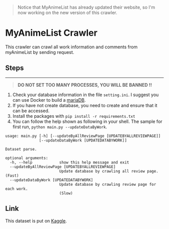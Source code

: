 
> Notice that MyAnimeList has already updated their website, so I'm now working on the new version of this crawler.

# MyAnimeList Crawler

This crawler can crawl all work information and comments from myAnimeList by sending request.

## Steps 
----------

> **DO NOT SET TOO MANY PROCESSES, YOU WILL BE BANNED !!**

1. Check your database information in the file `setting.ini`. I suggest you can use Docker to build a [mariaDB](https://hub.docker.com/_/mariadb).
2. If you have not create database, you need to create and ensure that it can be accessed.
3. Install the packages with `pip install -r requirements.txt`
4. You can follow the help shown as following in your shell. The sample for first run, `python main.py --updateDataByWork`.

```
usage: main.py [-h] [--updateByAllReviewPage [UPDATEBYALLREVIEWPAGE]]
               [--updateDataByWork [UPDATEDATABYWORK]]

Dataset parse.

optional arguments:
  -h, --help            show this help message and exit
  --updateByAllReviewPage [UPDATEBYALLREVIEWPAGE]
                        Update database by crawling all review page. (Fast)
  --updateDataByWork [UPDATEDATABYWORK]
                        Update database by crawling review page for each work.
                        (Slow)
```

## Link

This dataset is put on [Kaggle](https://www.kaggle.com/natlee/myanimelist-comment-dataset).

